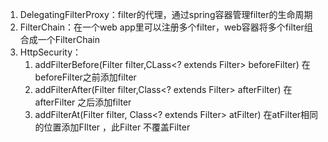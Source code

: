 1.  DelegatingFilterProxy：filter的代理，通过spring容器管理filter的生命周期
2.  FilterChain：在一个web app里可以注册多个filter，web容器将多个filter组合成一个FilterChain
3.  HttpSecurity：
    1.  addFilterBefore(Filter filter,CLass<? extends Filter> beforeFilter) 在beforeFilter之前添加filter
    2.  addFilterAfter(Filter filter,Class<? extends Filter> afterFilter) 在 afterFilter 之后添加filter
    3.  addFilterAt(Filter filter, Class<? extends Filter> atFilter) 在atFilter相同的位置添加FIlter ，此Filter 不覆盖Filter
